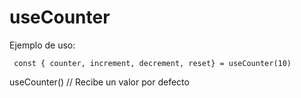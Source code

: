 # useCounter

Ejemplo de uso:

```
 const { counter, increment, decrement, reset} = useCounter(10)
```

useCounter() // Recibe un valor por defecto
